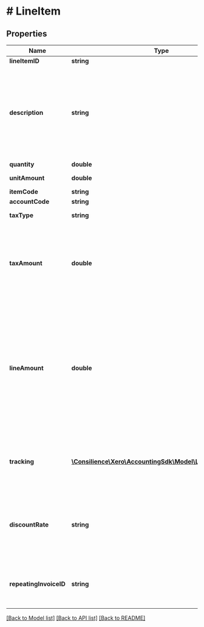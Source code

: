 # # LineItem

## Properties

Name | Type | Description | Notes
------------ | ------------- | ------------- | -------------
**lineItemID** | **string** | LineItem unique ID | [optional] 
**description** | **string** | Description needs to be at least 1 char long. A line item with just a description (i.e no unit amount or quantity) can be created by specifying just a &lt;Description&gt; element that contains at least 1 character | [optional] 
**quantity** | **double** | LineItem Quantity | [optional] 
**unitAmount** | **double** | LineItem Unit Amount | [optional] 
**itemCode** | **string** | See Items | [optional] 
**accountCode** | **string** | See Accounts | [optional] 
**taxType** | **string** | The tax type from TaxRates | [optional] 
**taxAmount** | **double** | The tax amount is auto calculated as a percentage of the line amount (see below) based on the tax rate. This value can be overriden if the calculated &lt;TaxAmount&gt; is not correct. | [optional] 
**lineAmount** | **double** | If you wish to omit either of the &lt;Quantity&gt; or &lt;UnitAmount&gt; you can provide a LineAmount and Xero will calculate the missing amount for you. The line amount reflects the discounted price if a DiscountRate has been used . i.e LineAmount &#x3D; Quantity * Unit Amount * ((100 – DiscountRate)/100) | [optional] 
**tracking** | [**\Consilience\Xero\AccountingSdk\Model\LineItemTracking[]**](LineItemTracking.md) | Optional Tracking Category – see Tracking.  Any LineItem can have a  maximum of 2 &lt;TrackingCategory&gt; elements. | [optional] 
**discountRate** | **string** | Percentage discount being applied to a line item (only supported on  ACCREC invoices – ACC PAY invoices and credit notes in Xero do not support discounts | [optional] 
**repeatingInvoiceID** | **string** | The Xero identifier for a Repeating Invoicee.g. 297c2dc5-cc47-4afd-8ec8-74990b8761e9 | [optional] 

[[Back to Model list]](../../README.md#documentation-for-models) [[Back to API list]](../../README.md#documentation-for-api-endpoints) [[Back to README]](../../README.md)


